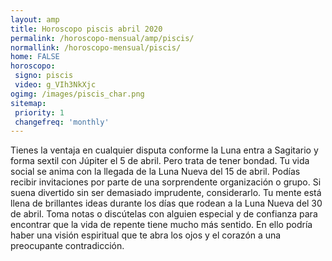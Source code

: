 ```yaml
---
layout: amp
title: Horoscopo piscis abril 2020 
permalink: /horoscopo-mensual/amp/piscis/
normallink: /horoscopo-mensual/piscis/
home: FALSE
horoscopo:
 signo: piscis
 video: g_VIh3NkXjc
ogimg: /images/piscis_char.png
sitemap:
 priority: 1
 changefreq: 'monthly'
---
```



Tienes la ventaja en cualquier disputa conforme la Luna entra a Sagitario y forma sextil con Júpiter el 5 de abril. Pero trata de tener bondad. Tu vida social se anima con la llegada de la Luna Nueva del 15 de abril. Podías recibir invitaciones por parte de una sorprendente organización o grupo. Si suena divertido sin ser demasiado imprudente, considerarlo. Tu mente está llena de brillantes ideas durante los días que rodean a la Luna Nueva del 30 de abril. Toma notas o discútelas con alguien especial y de confianza para encontrar que la vida de repente tiene mucho más sentido. En ello podría haber una visión espiritual que te abra los ojos y el corazón a una preocupante contradicción.